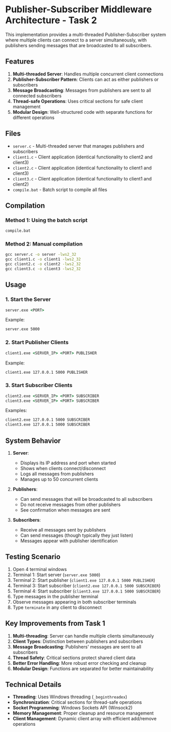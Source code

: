# Publisher-Subscriber Middleware Architecture - Task 2

This implementation provides a multi-threaded Publisher-Subscriber system where multiple clients can connect to a server simultaneously, with publishers sending messages that are broadcasted to all subscribers.

## Features

1. **Multi-threaded Server**: Handles multiple concurrent client connections
2. **Publisher-Subscriber Pattern**: Clients can act as either publishers or subscribers
3. **Message Broadcasting**: Messages from publishers are sent to all connected subscribers
4. **Thread-safe Operations**: Uses critical sections for safe client management
5. **Modular Design**: Well-structured code with separate functions for different operations

## Files

- `server.c` - Multi-threaded server that manages publishers and subscribers
- `client1.c` - Client application (identical functionality to client2 and client3)
- `client2.c` - Client application (identical functionality to client1 and client3)
- `client3.c` - Client application (identical functionality to client1 and client2)
- `compile.bat` - Batch script to compile all files

## Compilation

### Method 1: Using the batch script

```cmd
compile.bat
```

### Method 2: Manual compilation

```cmd
gcc server.c -o server -lws2_32
gcc client1.c -o client1 -lws2_32
gcc client2.c -o client2 -lws2_32
gcc client3.c -o client3 -lws2_32
```

## Usage

### 1. Start the Server

```cmd
server.exe <PORT>
```

Example:

```cmd
server.exe 5000
```

### 2. Start Publisher Clients

```cmd
client1.exe <SERVER_IP> <PORT> PUBLISHER
```

Example:

```cmd
client1.exe 127.0.0.1 5000 PUBLISHER
```

### 3. Start Subscriber Clients

```cmd
client2.exe <SERVER_IP> <PORT> SUBSCRIBER
client3.exe <SERVER_IP> <PORT> SUBSCRIBER
```

Examples:

```cmd
client2.exe 127.0.0.1 5000 SUBSCRIBER
client3.exe 127.0.0.1 5000 SUBSCRIBER
```

## System Behavior

1. **Server**:

   - Displays its IP address and port when started
   - Shows when clients connect/disconnect
   - Logs all messages from publishers
   - Manages up to 50 concurrent clients

2. **Publishers**:

   - Can send messages that will be broadcasted to all subscribers
   - Do not receive messages from other publishers
   - See confirmation when messages are sent

3. **Subscribers**:
   - Receive all messages sent by publishers
   - Can send messages (though typically they just listen)
   - Messages appear with publisher identification

## Testing Scenario

1. Open 4 terminal windows
2. Terminal 1: Start server (`server.exe 5000`)
3. Terminal 2: Start publisher (`client1.exe 127.0.0.1 5000 PUBLISHER`)
4. Terminal 3: Start subscriber (`client2.exe 127.0.0.1 5000 SUBSCRIBER`)
5. Terminal 4: Start subscriber (`client3.exe 127.0.0.1 5000 SUBSCRIBER`)
6. Type messages in the publisher terminal
7. Observe messages appearing in both subscriber terminals
8. Type `terminate` in any client to disconnect

## Key Improvements from Task 1

1. **Multi-threading**: Server can handle multiple clients simultaneously
2. **Client Types**: Distinction between publishers and subscribers
3. **Message Broadcasting**: Publishers' messages are sent to all subscribers
4. **Thread Safety**: Critical sections protect shared client data
5. **Better Error Handling**: More robust error checking and cleanup
6. **Modular Design**: Functions are separated for better maintainability

## Technical Details

- **Threading**: Uses Windows threading (`_beginthreadex`)
- **Synchronization**: Critical sections for thread-safe operations
- **Socket Programming**: Windows Sockets API (Winsock2)
- **Memory Management**: Proper cleanup and resource management
- **Client Management**: Dynamic client array with efficient add/remove operations
